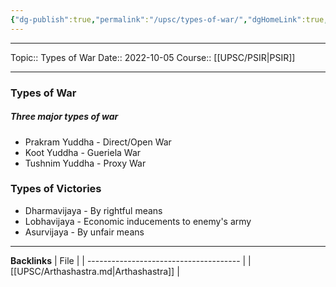 ```yaml
---
{"dg-publish":true,"permalink":"/upsc/types-of-war/","dgHomeLink":true,"dgPassFrontmatter":false}
---
```


----
Topic:: Types of War
Date:: 2022-10-05
Course:: [[UPSC/PSIR|PSIR]] 

----
### Types of War 
##### Three major types of war 
- Prakram Yuddha - Direct/Open War 
- Koot Yuddha - Gueriela War
- Tushnim Yuddha - Proxy War

### Types of Victories 
- Dharmavijaya - By rightful means 
- Lobhavijaya - Economic inducements to enemy's army
- Asurvijaya - By unfair means 


---
**Backlinks**
| File                                   |
| -------------------------------------- |
| [[UPSC/Arthashastra.md\|Arthashastra]] |




